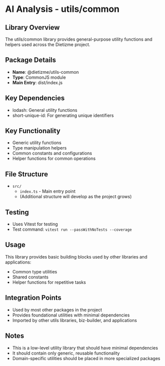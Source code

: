 # AI Analysis - utils/common

## Library Overview
The utils/common library provides general-purpose utility functions and helpers used across the Dietizme project.

## Package Details
- **Name**: @dietizme/utils-common
- **Type**: CommonJS module
- **Main Entry**: dist/index.js

## Key Dependencies
- lodash: General utility functions
- short-unique-id: For generating unique identifiers

## Key Functionality
- Generic utility functions
- Type manipulation helpers
- Common constants and configurations
- Helper functions for common operations

## File Structure
- `src/`
  - `index.ts` - Main entry point
  - (Additional structure will develop as the project grows)

## Testing
- Uses Vitest for testing
- Test command: `vitest run --passWithNoTests --coverage`

## Usage
This library provides basic building blocks used by other libraries and applications:
- Common type utilities
- Shared constants
- Helper functions for repetitive tasks

## Integration Points
- Used by most other packages in the project
- Provides foundational utilities with minimal dependencies
- Imported by other utils libraries, biz-builder, and applications

## Notes
- This is a low-level utility library that should have minimal dependencies
- It should contain only generic, reusable functionality
- Domain-specific utilities should be placed in more specialized packages
